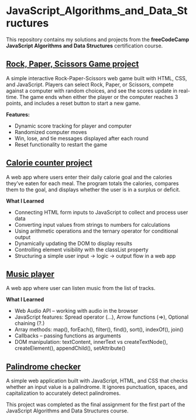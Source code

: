 # JavaScript_Algorithms_and_Data_Structures

This repository contains my solutions and projects from the **freeCodeCamp JavaScript Algorithms and Data Structures** certification course.

## [Rock, Paper, Scissors Game project](https://github.com/AnaRomanovaWork/JavaScript_Algorithms_and_Data_Structures/tree/master/rock_paper_scissors_game)

A simple interactive Rock-Paper-Scissors web game built with HTML, CSS, and JavaScript. 
Players can select Rock, Paper, or Scissors, compete against a computer with random choices, and see the scores update in real-time. 
The game ends when either the player or the computer reaches 3 points, and includes a reset button to start a new game.

**Features:**

- Dynamic score tracking for player and computer
- Randomized computer moves
- Win, lose, and tie messages displayed after each round
- Reset functionality to restart the game

## [Calorie counter project](https://github.com/AnaRomanovaWork/JavaScript_Algorithms_and_Data_Structures/tree/master/calorie_counter)

A web app where users enter their daily calorie goal and the calories they’ve eaten for each meal. 
The program totals the calories, compares them to the goal, and displays whether the user is in a surplus or deficit.

**What I Learned**
- Connecting HTML form inputs to JavaScript to collect and process user data
- Converting input values from strings to numbers for calculations
- Using arithmetic operations and the ternary operator for conditional output
- Dynamically updating the DOM to display results
- Controlling element visibility with the classList property
- Structuring a simple user input → logic → output flow in a web app

## [Music player](https://github.com/AnaRomanovaWork/JavaScript_Algorithms_and_Data_Structures/tree/master/music_player)

A web app where user can listen music from the list of tracks.

**What I Learned**
- Web Audio API – working with audio in the browser
- JavaScript features: Spread operator (...), Arrow functions (=>), Optional chaining (?.)
- Array methods: map(), forEach(), filter(), find(), sort(), indexOf(), join()
- Callbacks – passing functions as arguments
- DOM manipulation: textContent, innerText vs createTextNode(), createElement(), appendChild(), setAttribute()

## [Palindrome checker](https://github.com/AnaRomanovaWork/JavaScript_Algorithms_and_Data_Structures/tree/master/palindrome_checker)

A simple web application built with JavaScript, HTML, and CSS that checks whether an input value is a palindrome. 
It ignores punctuation, spaces, and capitalization to accurately detect palindromes.

This project was completed as the final assignment for the first part of the JavaScript Algorithms and Data Structures course. 




